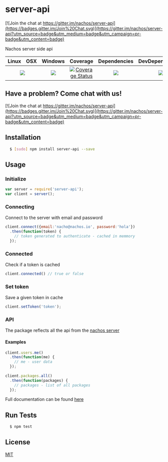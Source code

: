 # server-api

[![Join the chat at https://gitter.im/nachos/server-api](https://badges.gitter.im/Join%20Chat.svg)](https://gitter.im/nachos/server-api?utm_source=badge&utm_medium=badge&utm_campaign=pr-badge&utm_content=badge)

Nachos server side api

<table>
  <thead>
    <tr>
      <th>Linux</th>
      <th>OSX</th>
      <th>Windows</th>
      <th>Coverage</th>
      <th>Dependencies</th>
      <th>DevDependencies</th>
    </tr>
  </thead>
  <tbody>
    <tr>
      <td colspan="2" align="center">
        <a href="https://travis-ci.org/nachos/server-api"><img src="https://img.shields.io/travis/nachos/server-api.svg?style=flat-square"></a>
      </td>
      <td align="center">
        <a href="https://ci.appveyor.com/project/nachos/server-api"><img src="https://img.shields.io/appveyor/ci/nachos/server-api.svg?style=flat-square"></a>
      </td>
      <td align="center">
<a href='https://coveralls.io/r/nachos/server-api'><img src='https://img.shields.io/coveralls/nachos/server-api.svg?style=flat-square' alt='Coverage Status' /></a>
      </td>
      <td align="center">
        <a href="https://david-dm.org/nachos/server-api"><img src="https://img.shields.io/david/nachos/server-api.svg?style=flat-square"></a>
      </td>
      <td align="center">
        <a href="https://david-dm.org/nachos/server-api#info=devDependencies"><img src="https://img.shields.io/david/dev/nachos/server-api.svg?style=flat-square"/></a>
      </td>
    </tr>
  </tbody>
</table>

## Have a problem? Come chat with us!
[![Join the chat at https://gitter.im/nachos/server-api](https://badges.gitter.im/Join%20Chat.svg)](https://gitter.im/nachos/server-api?utm_source=badge&utm_medium=badge&utm_campaign=pr-badge&utm_content=badge)

## Installation
``` bash
  $ [sudo] npm install server-api --save
```

## Usage
### Initialize
``` js
var server = require('server-api');
var client = server();
```

### Connecting
Connect to the server with email and password
``` js
client.connect({email:'nacho@nachos.io', password:'hola'})
  .then(function(token) {
    // token generated to authenticate - cached in memmory
  });
```

### Connected
Check if a token is cached
``` js
client.connected() // true or false
```

### Set token
Save a given token in cache
``` js
client.setToken('token');
```

### API
The package reflects all the api from the [nachos server](https://github.com/nachos/server)
#### Examples
``` js
client.users.me()
  .then(function(me) {
    // me - user data
  });
  
client.packages.all()
  .then(function(packages) {
    // packages - list of all packages
  });
```

Full documentation can be found [here](https://github.com/nachos/server/tree/master/server/api)

## Run Tests
``` bash
  $ npm test
```

## License

[MIT](LICENSE)
